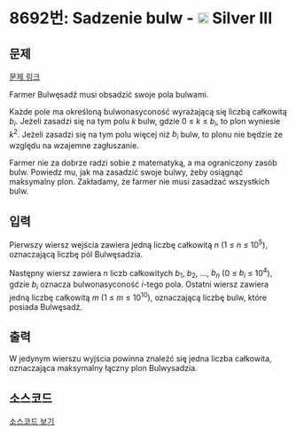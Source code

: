# 8692번: Sadzenie bulw - <img src="https://static.solved.ac/tier_small/8.svg" style="height:20px" /> Silver III

<!-- performance -->

<!-- 문제 제출 후 깃허브에 푸시를 했을 때 제출한 코드의 성능이 입력될 공간입니다.-->

<!-- end -->

## 문제

[문제 링크](https://boj.kr/8692)


<p>Farmer Bulwęsadź musi obsadzić swoje pola bulwami.</p>

<p>Każde pole ma określoną bulwonasyconość wyrażającą się liczbą całkowitą <em>b<sub>i</sub></em>. Jeżeli zasadzi się na tym polu <em>k</em>&nbsp;bulw, gdzie 0 ≤ <em>k</em> ≤ <em>b<sub>i</sub></em>, to plon wyniesie <em>k</em><sup>2</sup>. Jeżeli zasadzi się na tym polu więcej niż&nbsp;<em>b<sub>i</sub></em>&nbsp;bulw, to plonu nie będzie ze względu na wzajemne zagłuszanie.</p>

<p>Farmer nie za dobrze radzi sobie z matematyką, a ma ograniczony zasób bulw. Powiedz mu, jak ma zasadzić swoje bulwy, żeby osiągnąć maksymalny plon. Zakładamy, że farmer nie musi zasadzać wszystkich bulw.</p>



## 입력


<p>Pierwszy wiersz wejścia zawiera jedną liczbę całkowitą <em>n</em>&nbsp;(1 ≤ <em>n</em> ≤ 10<sup>5</sup>), oznaczającą liczbę pól Bulwęsadzia.</p>

<p>Następny wiersz zawiera <em>n</em>&nbsp;liczb całkowitych <em>b</em><sub>1</sub>, <em>b</em><sub>2</sub>, ..., <em>b<sub>n</sub></em>&nbsp;(0 ≤ <em>b<sub>i</sub></em> ≤ 10<sup>4</sup>), gdzie&nbsp;<em>b<sub>i</sub></em>&nbsp;oznacza bulwonasyconość <em>i</em>-tego pola. Ostatni wiersz zawiera jedną liczbę całkowitą <em>m</em>&nbsp;(1 ≤ <em>m</em> ≤ 10<sup>10</sup>), oznaczającą liczbę bulw, które posiada Bulwęsadź.</p>



## 출력


<p>W jedynym wierszu wyjścia powinna znaleźć się jedna liczba całkowita, oznaczająca maksymalny łączny plon Bulwysadzia.</p>



## 소스코드

[소스코드 보기](Sadzenie%20bulw.cpp)